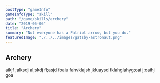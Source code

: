 ```yaml
---
postType: "gameInfo"
gameInfoType: "skill"
path: "/game/skills/archery"
date: "2019-05-06"
title: "Archery"
summary: "Not everyone has a Patriot arrow, but you do."
featuredImage: "./../../images/gatsby-astronaut.png"
---
```


## Archery

aikjf ;alksdj al;skdj fl;asjd foaiu fahvklajsh jkluaysd fklahglahyg;oai j;oaihj goa
